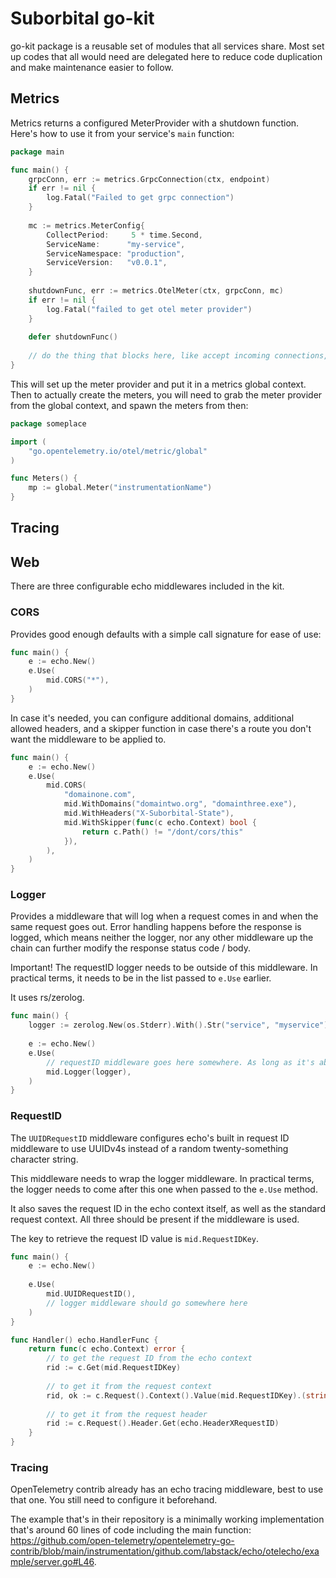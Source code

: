 # Suborbital go-kit

go-kit package is a reusable set of modules that all services share. Most set up codes that all would need are delegated here to reduce code duplication and make maintenance easier to follow.

## Metrics

Metrics returns a configured MeterProvider with a shutdown function. Here's how to use it from your service's `main` function:

```go
package main

func main() {
	grpcConn, err := metrics.GrpcConnection(ctx, endpoint)
	if err != nil {
		log.Fatal("Failed to get grpc connection")
	}
	
	mc := metrics.MeterConfig{
		CollectPeriod:     5 * time.Second,
		ServiceName:      "my-service",
		ServiceNamespace: "production",
		ServiceVersion:   "v0.0.1",
    }
	
	shutdownFunc, err := metrics.OtelMeter(ctx, grpcConn, mc)
	if err != nil {
		log.Fatal("failed to get otel meter provider")
    }
	
	defer shutdownFunc()
	
	// do the thing that blocks here, like accept incoming connections, etc
}
```

This will set up the meter provider and put it in a metrics global context. Then to actually create the meters, you will need to grab the meter provider from the global context, and spawn the meters from then:

```go
package someplace

import (
	"go.opentelemetry.io/otel/metric/global"
)

func Meters() {
	mp := global.Meter("instrumentationName")
}
```

## Tracing

## Web

There are three configurable echo middlewares included in the kit.

### CORS

Provides good enough defaults with a simple call signature for ease of use:
```go
func main() {
    e := echo.New()
	e.Use(
		mid.CORS("*"),
    )
}
```
In case it's needed, you can configure additional domains, additional allowed headers, and a skipper function in case there's a route you don't want the middleware to be applied to.

```go
func main() {
	e := echo.New()
	e.Use(
		mid.CORS(
			"domainone.com",
			mid.WithDomains("domaintwo.org", "domainthree.exe"),
			mid.WithHeaders("X-Suborbital-State"),
			mid.WithSkipper(func(c echo.Context) bool {
				return c.Path() != "/dont/cors/this"
			}),
        ),
    )
}
```

### Logger
Provides a middleware that will log when a request comes in and when the same request goes out. Error handling happens before the response is logged, which means neither the logger, nor any other middleware up the chain can further modify the response status code / body.

Important! The requestID logger needs to be outside of this middleware. In practical terms, it needs to be in the list passed to `e.Use` earlier.

It uses rs/zerolog.
```go
func main() {
	logger := zerolog.New(os.Stderr).With().Str("service", "myservice").Logger()
	
	e := echo.New()
	e.Use(
		// requestID middleware goes here somewhere. As long as it's above the logger.
		mid.Logger(logger),
    )
}
```

### RequestID

The `UUIDRequestID` middleware configures echo's built in request ID middleware to use UUIDv4s instead of a random twenty-something character string.

This middleware needs to wrap the logger middleware. In practical terms, the logger needs to come after this one when passed to the `e.Use` method.

It also saves the request ID in the echo context itself, as well as the standard request context. All three should be present if the middleware is used.

The key to retrieve the request ID value is `mid.RequestIDKey`.

```go
func main() {
	e := echo.New()
	
	e.Use(
		mid.UUIDRequestID(),
		// logger middleware should go somewhere here
    )
}

func Handler() echo.HandlerFunc {
	return func(c echo.Context) error {
		// to get the request ID from the echo context
		rid := c.Get(mid.RequestIDKey)
		
		// to get it from the request context
		rid, ok := c.Request().Context().Value(mid.RequestIDKey).(string)
		
		// to get it from the request header
		rid := c.Request().Header.Get(echo.HeaderXRequestID)
	}
}
```

### Tracing

OpenTelemetry contrib already has an echo tracing middleware, best to use that one. You still need to configure it beforehand.

The example that's in their repository is a minimally working implementation that's around 60 lines of code including the main function: https://github.com/open-telemetry/opentelemetry-go-contrib/blob/main/instrumentation/github.com/labstack/echo/otelecho/example/server.go#L46.
